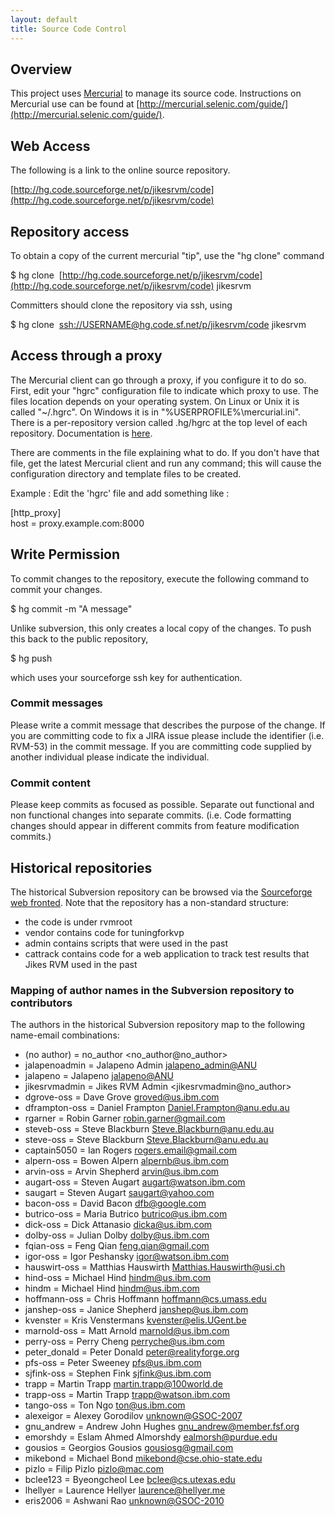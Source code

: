 ```yaml
---
layout: default 
title: Source Code Control
---
```


## Overview

This project uses [Mercurial](http://mercurial.selenic.com/) to manage its source code. Instructions on Mercurial use can be found at [http://mercurial.selenic.com/guide/](http://mercurial.selenic.com/guide/).

## Web Access

The following is a link to the online source repository.

[http://hg.code.sourceforge.net/p/jikesrvm/code](http://hg.code.sourceforge.net/p/jikesrvm/code)

## Repository access

To obtain a copy of the current mercurial "tip", use the "hg clone" command

$ hg clone&nbsp; [http://hg.code.sourceforge.net/p/jikesrvm/code](http://hg.code.sourceforge.net/p/jikesrvm/code) jikesrvm

Committers should clone the repository via ssh, using

$ hg clone&nbsp; [ssh://USERNAME@hg.code.sf.net/p/jikesrvm/code](ssh://USERNAME@hg.code.sf.net/p/jikesrvm/code) jikesrvm

## Access through a proxy

The Mercurial client can go through a proxy, if you configure it to do so. First, edit your "hgrc" configuration file to indicate which proxy to use. The files location depends on your operating system. On Linux or Unix it is called "~/.hgrc". On Windows it is in "%USERPROFILE%\mercurial.ini". There is a per-repository version called .hg/hgrc at the top level of each repository. Documentation is [here](http://www.selenic.com/mercurial/hgrc.5.html#http-proxy).

There are comments in the file explaining what to do. If you don't have that file, get the latest Mercurial client and run any command; this will cause the configuration directory and template files to be created.

Example : Edit the 'hgrc' file and add something like :

[http\_proxy]  
 host = proxy.example.com:8000

## Write Permission

To commit changes to the repository, execute the following command to commit your changes.

$ hg commit -m "A message"

Unlike subversion, this only creates a local copy of the changes. To push this back to the public repository,

$ hg push

which uses your sourceforge ssh key for authentication.

### Commit messages

Please write a commit message that describes the purpose of the change. If you are committing code to fix a JIRA issue please include the identifier (i.e. RVM-53) in the commit message. If you are committing code supplied by another individual please indicate the individual.

### Commit content

Please keep commits as focused as possible. Separate out functional and non functional changes into separate commits. (i.e. Code formatting changes should appear in different commits from feature modification commits.)


## Historical repositories ##

The historical Subversion repository can be browsed via the [Sourceforge web fronted](http://sourceforge.net/p/jikesrvm/svn/). Note that the repository has a non-standard structure:

- the code is under rvmroot
- vendor contains code for tuningforkvp
- admin contains scripts that were used in the past
- cattrack contains code for a web application to track test results that Jikes RVM used in the past

### Mapping of author names in the Subversion repository to contributors ###

The authors in the historical Subversion repository map to the following name-email combinations:

- (no author) = no_author <no_author@no_author>
- jalapenoadmin = Jalapeno Admin <jalapeno_admin@ANU>
- jalapeno = Jalapeno <jalapeno@ANU> 
- jikesrvmadmin = Jikes RVM Admin <jikesrvmadmin@no_author>
- dgrove-oss = Dave Grove <groved@us.ibm.com>
- dframpton-oss = Daniel Frampton <Daniel.Frampton@anu.edu.au>
- rgarner = Robin Garner <robin.garner@gmail.com>
- steveb-oss = Steve Blackburn <Steve.Blackburn@anu.edu.au>
- steve-oss = Steve Blackburn <Steve.Blackburn@anu.edu.au>
- captain5050 = Ian Rogers <rogers.email@gmail.com>
- alpern-oss = Bowen Alpern <alpernb@us.ibm.com>
- arvin-oss = Arvin Shepherd <arvin@us.ibm.com>
- augart-oss = Steven Augart <augart@watson.ibm.com>
- saugart = Steven Augart <saugart@yahoo.com>
- bacon-oss = David Bacon <dfb@google.com>
- butrico-oss = Maria Butrico <butrico@us.ibm.com>
- dick-oss = Dick Attanasio <dicka@us.ibm.com>
- dolby-oss = Julian Dolby <dolby@us.ibm.com>
- fqian-oss = Feng Qian <feng.qian@gmail.com>
- igor-oss = Igor Peshansky <igor@watson.ibm.com>
- hauswirt-oss = Matthias Hauswirth <Matthias.Hauswirth@usi.ch>
- hind-oss = Michael Hind <hindm@us.ibm.com>
- hindm = Michael Hind <hindm@us.ibm.com>
- hoffmann-oss = Chris Hoffmann <hoffmann@cs.umass.edu>
- janshep-oss = Janice Shepherd <janshep@us.ibm.com>
- kvenster = Kris Venstermans <kvenster@elis.UGent.be>
- marnold-oss = Matt Arnold <marnold@us.ibm.com>
- perry-oss = Perry Cheng <perryche@us.ibm.com>
- peter_donald = Peter Donald <peter@realityforge.org>
- pfs-oss = Peter Sweeney <pfs@us.ibm.com>
- sjfink-oss = Stephen Fink <sjfink@us.ibm.com>
- trapp = Martin Trapp <martin.trapp@100world.de>
- trapp-oss = Martin Trapp <trapp@watson.ibm.com>
- tango-oss = Ton Ngo <ton@us.ibm.com>
- alexeigor = Alexey Gorodilov <unknown@GSOC-2007>
- gnu_andrew = Andrew John Hughes <gnu_andrew@member.fsf.org>
- emorshdy = Eslam Ahmed Almorshdy <ealmorsh@purdue.edu>
- gousios = Georgios Gousios <gousiosg@gmail.com>
- mikebond = Michael Bond <mikebond@cse.ohio-state.edu>
- pizlo = Filip Pizlo <pizlo@mac.com>
- bclee123 = Byeongcheol Lee <bclee@cs.utexas.edu>
- lhellyer = Laurence Hellyer <laurence@hellyer.me>
- eris2006 = Ashwani Rao <unknown@GSOC-2010>
